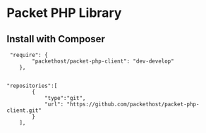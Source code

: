 Packet PHP Library
=================

## Install with Composer 

```
 "require": {
        "packethost/packet-php-client": "dev-develop"
    },


"repositories":[
        {
            "type":"git",
            "url": "https://github.com/packethost/packet-php-client.git"
        }
    ],

```